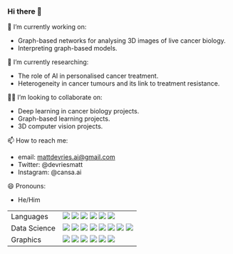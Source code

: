 ### Hi there 👋

🔭 I’m currently working on:
- Graph-based networks for analysing 3D images of live cancer biology.
- Interpreting graph-based models.

🌱 I’m currently researching:
- The role of AI in personalised cancer treatment.
- Heterogeneity in cancer tumours and its link to treatment resistance.

🙋‍♂️ I’m looking to collaborate on:
- Deep learning in cancer biology projects.
- Graph-based learning projects.
- 3D computer vision projects.

📫 How to reach me: 
- email: mattdevries.ai@gmail.com
- Twitter: @devriesmatt
- Instagram: @cansa.ai

😄 Pronouns: 
- He/Him

<table>
  <tr>
    <td valign="middle">
      <span>Languages</span>
    </td>
    <td valign="middle">
      <div float="left">
        <img src="https://img.shields.io/badge/Python-%233776AB.svg?&style=flat-square&logo=python&logoColor=white"/>
        <img src="https://img.shields.io/badge/Java-%23007396.svg?&style=flat-square&logo=java&logoColor=white"/>
        <img src="https://img.shields.io/badge/R-%23276DC3.svg?&style=flat-square&logo=r&logoColor=white"/>
        <img src="https://img.shields.io/badge/Julia-%239558B2.svg?&style=flat-square&logo=Julia&logoColor=white"/>
        <img src="https://img.shields.io/badge/CUDA-%2376B900.svg?&style=flat-square&logo=nvidia&logoColor=white"/>
        <img src="https://img.shields.io/badge/SQL-%234169E1.svg?&style=flat-square&logo=postgresql&logoColor=white"/>
      </div>
    </td>
  </tr>
  <tr>
    <td valign="middle">
      <span>Data Science</span>
    </td>
    <td valign="middle">
      <div float="left">
        <img src="https://img.shields.io/badge/PyTorch-%23EE4C2C.svg?&style=flat-square&logo=pytorch&logoColor=white"/>
        <img src="https://img.shields.io/badge/Tensorflow-%23FF6F00.svg?&style=flat-square&logo=tensorflow&logoColor=white"/>
        <img src="https://img.shields.io/badge/Keras-%23D00000.svg?&style=flat-square&logo=keras&logoColor=white"/>
        <img src="https://img.shields.io/badge/ScikitLearn-%23F7931E.svg?&style=flat-square&logo=scikitlearn&logoColor=white"/>
        <img src="https://img.shields.io/badge/Numpy-%23013243.svg?&style=flat-square&logo=numpy&logoColor=white"/>
        <img src="https://img.shields.io/badge/Scipy-%238CAAE6.svg?&style=flat-square&logo=scipy&logoColor=white"/>
        <img src="https://img.shields.io/badge/Pandas-%23150458.svg?&style=flat-square&logo=pandas&logoColor=white"/>
        <img src="https://img.shields.io/badge/Tidyverse-%23276DC3.svg?&style=flat-square&logo=r&logoColor=white"/>
      </div>
    </td>
  </tr>
  <tr>
    <td valign="middle">
      <span>Graphics</span>
    </td>
    <td valign="middle">
      <div float="left">
        <img src="https://img.shields.io/badge/AdobeCC-%23FF0000.svg?&style=flat-square&logo=adobe&logoColor=white"/>
        <img src="https://img.shields.io/badge/Inkscape-%23000000.svg?&style=flat-square&logo=inkscape&logoColor=white"/>
        <img src="https://img.shields.io/badge/TikZ-%23008080.svg?&style=flat-square&logo=latex&logoColor=white"/>
        <img src="https://img.shields.io/badge/ggplot2-%23276DC3.svg?&style=flat-square&logo=r&logoColor=white"/>
        <img src="https://img.shields.io/badge/matplotlib-%23F37626.svg?&style=flat-square&logo=python&logoColor=white"/>
        <img src ="https://img.shields.io/badge/Plotly-%233F4F75.svg?style=flat-square&logo=plotly&logoColor=white"/>
      </div>
    </td>
  </tr>
</table>

